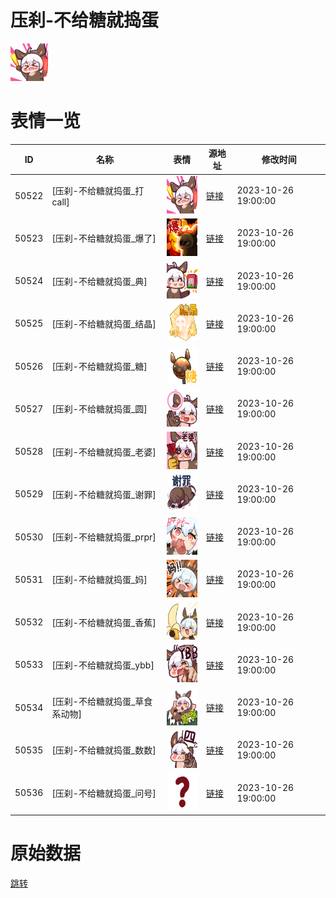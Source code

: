 # 压刹-不给糖就捣蛋

<img src="./cover.png" height="60" alt="cover" />

# 表情一览

|ID|名称|表情|源地址|修改时间|
|----|----|----|----|----|
|50522|[压刹-不给糖就捣蛋_打call]|<img src="./pic/050522_%5B压刹-不给糖就捣蛋_打call%5D.png" height="60" alt="打call"/>|[链接](https://i0.hdslb.com/bfs/garb/7f9566d852bec53821e0aaa39aa01b9e1eb0004e.png)|2023-10-26 19:00:00|
|50523|[压刹-不给糖就捣蛋_爆了]|<img src="./pic/050523_%5B压刹-不给糖就捣蛋_爆了%5D.png" height="60" alt="爆了"/>|[链接](https://i0.hdslb.com/bfs/garb/5546a47506511abe1279923ab989b2fa57266d41.png)|2023-10-26 19:00:00|
|50524|[压刹-不给糖就捣蛋_典]|<img src="./pic/050524_%5B压刹-不给糖就捣蛋_典%5D.png" height="60" alt="典"/>|[链接](https://i0.hdslb.com/bfs/garb/b2838257829c19d1988976c7b386f4ad106efd85.png)|2023-10-26 19:00:00|
|50525|[压刹-不给糖就捣蛋_结晶]|<img src="./pic/050525_%5B压刹-不给糖就捣蛋_结晶%5D.png" height="60" alt="结晶"/>|[链接](https://i0.hdslb.com/bfs/garb/f900fc071191584a2ed7e4c8acc3e52b58f616e7.png)|2023-10-26 19:00:00|
|50526|[压刹-不给糖就捣蛋_糖]|<img src="./pic/050526_%5B压刹-不给糖就捣蛋_糖%5D.png" height="60" alt="糖"/>|[链接](https://i0.hdslb.com/bfs/garb/3c01cc40173c989323ed94990ba38e887ddd057c.png)|2023-10-26 19:00:00|
|50527|[压刹-不给糖就捣蛋_圆]|<img src="./pic/050527_%5B压刹-不给糖就捣蛋_圆%5D.png" height="60" alt="圆"/>|[链接](https://i0.hdslb.com/bfs/garb/01130725da431b1bf3a704603b5295f213b50bb7.png)|2023-10-26 19:00:00|
|50528|[压刹-不给糖就捣蛋_老婆]|<img src="./pic/050528_%5B压刹-不给糖就捣蛋_老婆%5D.png" height="60" alt="老婆"/>|[链接](https://i0.hdslb.com/bfs/garb/e2f8b6262f62c22ece176d810777b64ad2bf3061.png)|2023-10-26 19:00:00|
|50529|[压刹-不给糖就捣蛋_谢罪]|<img src="./pic/050529_%5B压刹-不给糖就捣蛋_谢罪%5D.png" height="60" alt="谢罪"/>|[链接](https://i0.hdslb.com/bfs/garb/34909dbb4a3e8b5f041ef439dc04d7cf5e5eb12a.png)|2023-10-26 19:00:00|
|50530|[压刹-不给糖就捣蛋_prpr]|<img src="./pic/050530_%5B压刹-不给糖就捣蛋_prpr%5D.png" height="60" alt="prpr"/>|[链接](https://i0.hdslb.com/bfs/garb/a7ad4bc8facfbfa71c1c94acbc512e2dc15b5f37.png)|2023-10-26 19:00:00|
|50531|[压刹-不给糖就捣蛋_妈]|<img src="./pic/050531_%5B压刹-不给糖就捣蛋_妈%5D.png" height="60" alt="妈"/>|[链接](https://i0.hdslb.com/bfs/garb/d882b4b05b1282c62b10e817dd469b942f77f1af.png)|2023-10-26 19:00:00|
|50532|[压刹-不给糖就捣蛋_香蕉]|<img src="./pic/050532_%5B压刹-不给糖就捣蛋_香蕉%5D.png" height="60" alt="香蕉"/>|[链接](https://i0.hdslb.com/bfs/garb/3a272da2f25bab77f035db3b3c71765d034451e9.png)|2023-10-26 19:00:00|
|50533|[压刹-不给糖就捣蛋_ybb]|<img src="./pic/050533_%5B压刹-不给糖就捣蛋_ybb%5D.png" height="60" alt="ybb"/>|[链接](https://i0.hdslb.com/bfs/garb/db5b8e77aaa58f944100bc219439f5ec3353196b.png)|2023-10-26 19:00:00|
|50534|[压刹-不给糖就捣蛋_草食系动物]|<img src="./pic/050534_%5B压刹-不给糖就捣蛋_草食系动物%5D.png" height="60" alt="草食系动物"/>|[链接](https://i0.hdslb.com/bfs/garb/b866b74a86325caee389908e60411cf98ad30d8f.png)|2023-10-26 19:00:00|
|50535|[压刹-不给糖就捣蛋_数数]|<img src="./pic/050535_%5B压刹-不给糖就捣蛋_数数%5D.png" height="60" alt="数数"/>|[链接](https://i0.hdslb.com/bfs/garb/631d677dc857ba4a6720ec70800debc81647526f.png)|2023-10-26 19:00:00|
|50536|[压刹-不给糖就捣蛋_问号]|<img src="./pic/050536_%5B压刹-不给糖就捣蛋_问号%5D.png" height="60" alt="问号"/>|[链接](https://i0.hdslb.com/bfs/garb/69fec6a7fc79698b8dd6016cec0cdc07640610ed.png)|2023-10-26 19:00:00|

# 原始数据

[跳转](./raw.json)

